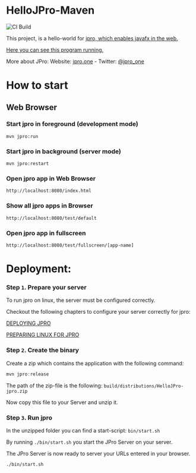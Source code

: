 # HelloJPro-Maven

![CI Build](https://github.com/JPro-one/HelloJPro-Maven/actions/workflows/main.yml/badge.svg)

This project, is a hello-world for [jpro, which enables javafx in the web.](https://www.jpro.one/)

[Here you can see this program running.](https://demos.jpro.one/helloworld.html)

More about JPro: Website: [jpro.one](https://www.jpro.one/) - Twitter: [@jpro_one](https://twitter.com/jpro_one)

# How to start #

## Web Browser ##

### Start jpro in foreground (development mode) ###

```
mvn jpro:run
```


### Start jpro in background (server mode) ###

```
mvn jpro:restart
```


### Open jpro app in Web Browser ###
```
http://localhost:8080/index.html
```

### Show all jpro apps in Browser ####
```
http://localhost:8080/test/default
```

### Open jpro app in fullscreen ####
```
http://localhost:8080/test/fullscreen/[app-name]
```




# Deployment:

### Step `1`. Prepare your server

To run jpro on linux, the server must be configured correctly.

Checkout the following chapters to configure your server correctly for jpro:

[DEPLOYING JPRO](https://www.jpro.one/?page=docs/current/2.6/DEPLOYING_JPRO)
 
[PREPARING LINUX FOR JPRO](https://www.jpro.one/?page=docs/current/2.7/PREPARING_LINUX_FOR_JPRO)

### Step `2`. Create the binary

Create a zip which contains the application with the following command:

```groovy
mvn jpro:release
```
The path of the zip-file is the following: `build/distributions/HelloJPro-jpro.zip`

Now copy this file to your Server and unzip it.

### Step `3`. Run jpro

In the unzipped folder you can find a start-script: `bin/start.sh`

By running `./bin/start.sh` you start the JPro Server on your server. 

The JPro Server is now ready to server your URLs entered in your browser.

```bash
./bin/start.sh
```



